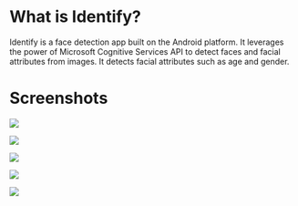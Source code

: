 # What is Identify?
Identify is a face detection app built on the Android platform. It leverages the power of Microsoft Cognitive Services API to detect faces and facial attributes from images. It detects facial attributes such as age and gender.

# Screenshots

![](http://i67.tinypic.com/2e3u5x5.jpg)

![](http://i66.tinypic.com/1670ehj.jpg)

![](http://i66.tinypic.com/1zlfzte.jpg)

![](http://i68.tinypic.com/2dugt2g.jpg)

![](http://i66.tinypic.com/i6xx7q.jpg)

